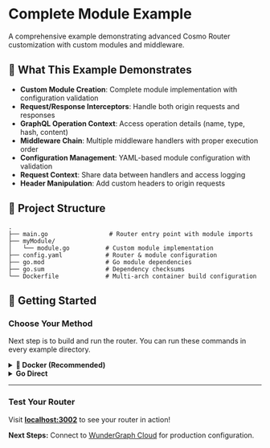 # Complete Module Example

A comprehensive example demonstrating advanced Cosmo Router customization with custom modules and middleware.

## 🔧 What This Example Demonstrates

- **Custom Module Creation**: Complete module implementation with configuration validation
- **Request/Response Interceptors**: Handle both origin requests and responses
- **GraphQL Operation Context**: Access operation details (name, type, hash, content)
- **Middleware Chain**: Multiple middleware handlers with proper execution order
- **Configuration Management**: YAML-based module configuration with validation
- **Request Context**: Share data between handlers and access logging
- **Header Manipulation**: Add custom headers to origin requests

## 📁 Project Structure

```
.
├── main.go                 # Router entry point with module imports
├── myModule/
│   └── module.go          # Custom module implementation
├── config.yaml            # Router & module configuration
├── go.mod                 # Go module dependencies
├── go.sum                 # Dependency checksums
└── Dockerfile             # Multi-arch container build configuration
```

## 🚀 Getting Started

### Choose Your Method

Next step is to build and run the router. You can run these commands in every example directory.

<details>
<summary><strong>🐳 Docker (Recommended)</strong></summary>

<br/>

**Build the image:**

```bash
docker build -t myrouter:latest .
```

**Run the router:**

```bash
docker run --name myrouter --rm -p 3002:3002 \
  -e DEV_MODE=true \
  -e DEMO_MODE=true \
  -e LISTEN_ADDR=0.0.0.0:3002 \
  myrouter:latest
```

> 💡 **Multi-arch builds:** The Dockerfile supports multiple architectures. For custom builds, set `TARGETOS` and `TARGETARCH` (e.g., `darwin/arm64` for Mac M1).

</details>

<details>
<summary><strong>Go Direct</strong></summary>

<br/>

**Requirements:** Go 1.24+

**Install & Run:**

```bash
go mod download
DEV_MODE=true DEMO_MODE=true LISTEN_ADDR=0.0.0.0:3002 go run main.go
```

</details>

---

### Test Your Router

Visit **[localhost:3002](http://localhost:3002)** to see your router in action!

**Next Steps:** Connect to [WunderGraph Cloud](https://cosmo-docs.wundergraph.com/getting-started/cosmo-cloud-onboarding) for production configuration.
